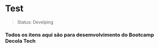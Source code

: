 <h1> Test</h1>

>Status: Develping

### Todos os itens aqui são para desemvolvimento do Bootcamp Decola Tech

